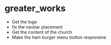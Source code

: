 # greater_works

 - Get the logo
 - fix the navbar placement
 - Get the content of the church 
 - Make the ham burger menu button responsive